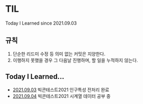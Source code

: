 # TIL
Today I Learned
since 2021.09.03



## 규칙
1. 단순한 리드미 수정 등 의미 없는 커밋은 지양한다. 
2. 이행하지 못했을 경우 그 다음날 진행하며, 할 일을 누적하지 않는다.


## Today I Learned...
- [2021.09.03](https://github.com/NayeonKeum/BigContest2021 "빅콘테스트2021 인구특성 전처리 완료") 빅콘테스트2021 인구특성 전처리 완료
- [2021.09.04](https://github.com/NayeonKeum/BigContest2021 "빅콘테스트2021 시계열 데이터 공부 중") 빅콘테스트2021 시계열 데이터 공부 중



